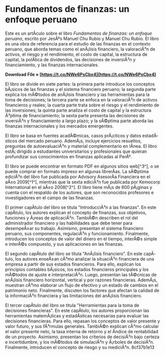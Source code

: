 # Fundamentos de finanzas: un enfoque peruano
 
Este es un artÃ­culo sobre el libro *Fundamentos de finanzas: un enfoque peruano*, escrito por JesÃºs Manuel Chu Rubio y Manuel Chu Rubio. El libro es una obra de referencia para el estudio de las finanzas en el contexto peruano, que aborda temas como el anÃ¡lisis financiero, la valoraciÃ³n de activos, el riesgo y el rendimiento, el costo de capital, la estructura de capital, la polÃ­tica de dividendos, las decisiones de inversiÃ³n y financiamiento, y las finanzas internacionales.
 
**Download File » [https://t.co/NWe6PsCbx4](https://t.co/NWe6PsCbx4)**


 
El libro se divide en siete partes: la primera parte introduce los conceptos bÃ¡sicos de las finanzas y el sistema financiero peruano; la segunda parte explica los mÃ©todos de anÃ¡lisis financiero y las herramientas para la toma de decisiones; la tercera parte se enfoca en la valoraciÃ³n de activos financieros y reales; la cuarta parte trata sobre el riesgo y el rendimiento de las inversiones; la quinta parte analiza el costo de capital y la estructura Ã³ptima de financiamiento; la sexta parte presenta las decisiones de inversiÃ³n y financiamiento a largo plazo; y la sÃ©ptima parte aborda las finanzas internacionales y los mercados emergentes.
 
El libro se basa en fuentes acadÃ©micas, casos prÃ¡cticos y datos estadÃ­sticos del mercado peruano. AdemÃ¡s, incluye ejercicios resueltos, preguntas de autoevaluaciÃ³n y material complementario en lÃ­nea. El libro estÃ¡ dirigido a estudiantes universitarios y profesionales que quieran profundizar sus conocimientos en finanzas aplicadas al PerÃº.
 
El libro se puede encontrar en formato PDF en algunos sitios web[^3^], o se puede comprar en formato impreso en algunas librerÃ­as. La sÃ©ptima ediciÃ³n del libro fue publicada por Advisory AsesorÃ­a Financiera en el aÃ±o 2009[^1^], mientras que la sexta ediciÃ³n fue publicada por Kemocorp International en el aÃ±o 2008[^2^]. El libro tiene mÃ¡s de 600 pÃ¡ginas y cuenta con el respaldo de los autores, que son reconocidos profesores e investigadores en el campo de las finanzas.

El primer capÃ­tulo del libro se titula "IntroducciÃ³n a las finanzas". En este capÃ­tulo, los autores explican el concepto de finanzas, sus objetivos, funciones y Ã¡reas de aplicaciÃ³n. TambiÃ©n describen el rol del administrador financiero y las habilidades que debe tener para desempeÃ±ar su trabajo. Asimismo, presentan el sistema financiero peruano, sus componentes, regulaciÃ³n y funcionamiento. Finalmente, introducen los conceptos de valor del dinero en el tiempo, interÃ©s simple e interÃ©s compuesto, y sus aplicaciones en las finanzas.
 
El segundo capÃ­tulo del libro se titula "AnÃ¡lisis financiero". En este capÃ­tulo, los autores enseÃ±an cÃ³mo analizar la situaciÃ³n financiera de una empresa a partir de sus estados financieros. Para ello, explican los principios contables bÃ¡sicos, los estados financieros principales y los mÃ©todos de ajuste e interpretaciÃ³n. Luego, presentan las tÃ©cnicas de anÃ¡lisis financiero horizontal, vertical y por razones financieras. AdemÃ¡s, muestran cÃ³mo elaborar un flujo de efectivo y un estado de cambios en el patrimonio neto. Finalmente, discuten los factores que afectan la calidad de la informaciÃ³n financiera y las limitaciones del anÃ¡lisis financiero.
 
El tercer capÃ­tulo del libro se titula "Herramientas para la toma de decisiones financieras". En este capÃ­tulo, los autores proporcionan las herramientas matemÃ¡ticas y estadÃ­sticas necesarias para evaluar las decisiones financieras. Para ello, repasan los conceptos de valor presente y valor futuro, y sus fÃ³rmulas generales. TambiÃ©n explican cÃ³mo calcular el valor presente neto, la tasa interna de retorno y el Ã­ndice de rentabilidad de un proyecto. Asimismo, presentan los criterios de decisiÃ³n bajo certeza e incertidumbre, y los mÃ©todos de simulaciÃ³n y Ã¡rboles de decisiÃ³n. Finalmente, introducen el concepto de riesgo y su mediciÃ³n.
 8cf37b1e13
 
